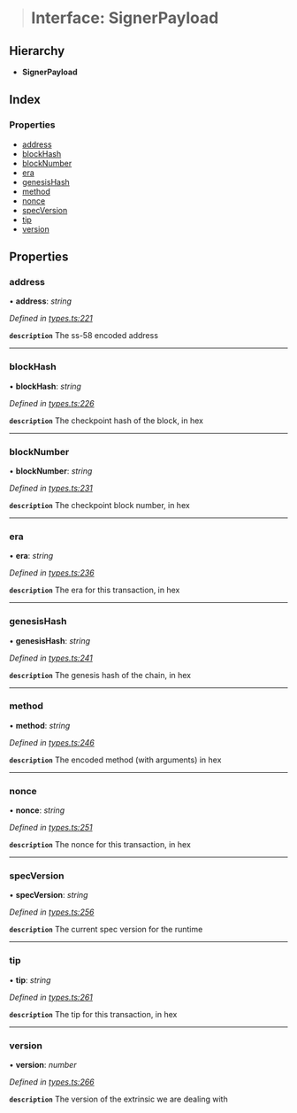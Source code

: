 > # Interface: SignerPayload

## Hierarchy

* **SignerPayload**

## Index

### Properties

* [address](_types_.signerpayload.md#address)
* [blockHash](_types_.signerpayload.md#blockhash)
* [blockNumber](_types_.signerpayload.md#blocknumber)
* [era](_types_.signerpayload.md#era)
* [genesisHash](_types_.signerpayload.md#genesishash)
* [method](_types_.signerpayload.md#method)
* [nonce](_types_.signerpayload.md#nonce)
* [specVersion](_types_.signerpayload.md#specversion)
* [tip](_types_.signerpayload.md#tip)
* [version](_types_.signerpayload.md#version)

## Properties

###  address

• **address**: *string*

*Defined in [types.ts:221](https://github.com/polkadot-js/api/blob/096aa83/packages/api/src/types.ts#L221)*

**`description`** The ss-58 encoded address

___

###  blockHash

• **blockHash**: *string*

*Defined in [types.ts:226](https://github.com/polkadot-js/api/blob/096aa83/packages/api/src/types.ts#L226)*

**`description`** The checkpoint hash of the block, in hex

___

###  blockNumber

• **blockNumber**: *string*

*Defined in [types.ts:231](https://github.com/polkadot-js/api/blob/096aa83/packages/api/src/types.ts#L231)*

**`description`** The checkpoint block number, in hex

___

###  era

• **era**: *string*

*Defined in [types.ts:236](https://github.com/polkadot-js/api/blob/096aa83/packages/api/src/types.ts#L236)*

**`description`** The era for this transaction, in hex

___

###  genesisHash

• **genesisHash**: *string*

*Defined in [types.ts:241](https://github.com/polkadot-js/api/blob/096aa83/packages/api/src/types.ts#L241)*

**`description`** The genesis hash of the chain, in hex

___

###  method

• **method**: *string*

*Defined in [types.ts:246](https://github.com/polkadot-js/api/blob/096aa83/packages/api/src/types.ts#L246)*

**`description`** The encoded method (with arguments) in hex

___

###  nonce

• **nonce**: *string*

*Defined in [types.ts:251](https://github.com/polkadot-js/api/blob/096aa83/packages/api/src/types.ts#L251)*

**`description`** The nonce for this transaction, in hex

___

###  specVersion

• **specVersion**: *string*

*Defined in [types.ts:256](https://github.com/polkadot-js/api/blob/096aa83/packages/api/src/types.ts#L256)*

**`description`** The current spec version for  the runtime

___

###  tip

• **tip**: *string*

*Defined in [types.ts:261](https://github.com/polkadot-js/api/blob/096aa83/packages/api/src/types.ts#L261)*

**`description`** The tip for this transaction, in hex

___

###  version

• **version**: *number*

*Defined in [types.ts:266](https://github.com/polkadot-js/api/blob/096aa83/packages/api/src/types.ts#L266)*

**`description`** The version of the extrinsic we are dealing with